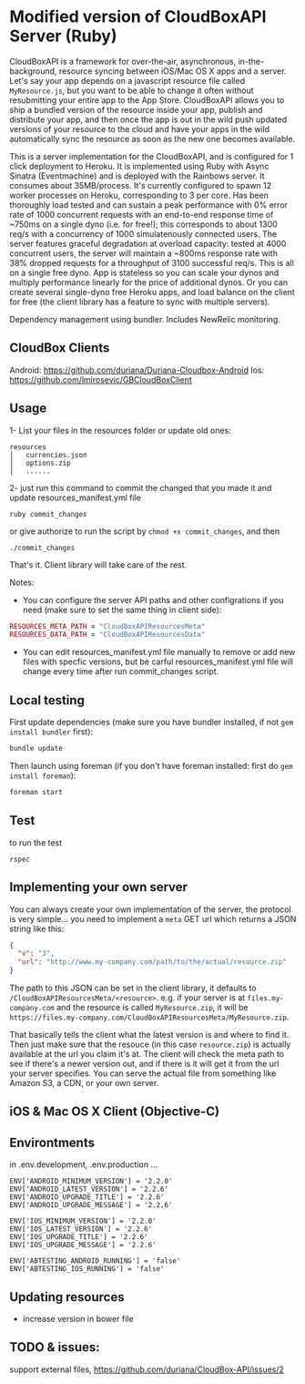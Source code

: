 Modified version of CloudBoxAPI Server (Ruby)
============

CloudBoxAPI is a framework for over-the-air, asynchronous, in-the-background, resource syncing between iOS/Mac OS X apps and a server. Let's say your app depends on a javascript resource file called `MyResource.js`, but you want to be able to change it often without resubmitting your entire app to the App Store. CloudBoxAPI allows you to ship a bundled version of the resource inside your app, publish and distribute your app, and then once the app is out in the wild push updated versions of your resource to the cloud and have your apps in the wild automatically sync the resource as soon as the new one becomes available.

This is a server implementation for the CloudBoxAPI, and is configured for 1 click deployment to Heroku. It is implemented using Ruby with Async Sinatra (Eventmachine) and is deployed with the Rainbows server. It consumes about 35MB/process. It's currently configured to spawn 12 worker processes on Heroku, corresponding to 3 per core. Has been thoroughly load tested and can sustain a peak performance with 0% error rate of 1000 concurrent requests with an end-to-end response time of ~750ms on a single dyno (i.e. for free!); this corresponds to about 1300 req/s with a concurrency of 1000 simulatenously connected users. The server features graceful degradation at overload capacity: tested at 4000 concurrent users, the server will maintain a ~800ms response rate with 38% dropped requests for a throughput of 3100 successful req/s. This is all on a single free dyno. App is stateless so you can scale your dynos and multiply performance linearly for the price of additional dynos. Or you can create several single-dyno free Heroku apps, and load balance on the client for free (the client library has a feature to sync with multiple servers).

Dependency management using bundler.  Includes NewRelic monitoring.

CloudBox Clients
------------
Android: https://github.com/duriana/Duriana-Cloudbox-Android
Ios: https://github.com/lmirosevic/GBCloudBoxClient


Usage
------------

1- List your files in the resources folder or update old ones:

```
resources
│   currencies.json
│   options.zip
│   ......

```

2- just run this command to commit the changed that you made it and update resources_manifest.yml file

```
ruby commit_changes
```

or give authorize to run the script by  ``` chmod +x commit_changes ```, and then

```
./commit_changes

```

That's it. Client library will take care of the rest.

Notes:

- You can configure the server API paths and other configrations if you need (make sure to set the same thing in client side):

```ruby
RESOURCES_META_PATH = "CloudBoxAPIResourcesMeta"
RESOURCES_DATA_PATH = "CloudBoxAPIResourcesData"
```

- You can edit resources_manifest.yml file manually to remove or add new files with specfic versions, but be carful resources_manifest.yml file will change every time after run commit_changes script.

Local testing
------------

First update dependencies (make sure you have bundler installed, if not `gem install bundler` first):

```sh
bundle update
```

Then launch using foreman (if you don't have foreman installed: first do `gem install foreman`):

```sh
foreman start
```

Test
------------
to run the test
```
rspec
```

Implementing your own server
------------

You can always create your own implementation of the server, the protocol is very simple... you need to implement a `meta` GET url which returns a JSON string like this:
```json
{
  "v": "3",
  "url": "http://www.my-company.com/path/to/the/actual/resource.zip"
}
```

The path to this JSON can be set in the client library, it defaults to `/CloudBoxAPIResourcesMeta/<resource>`. e.g. if your server is at `files.my-company.com` and the resource is called `MyResource.zip`, it will be `https://files.my-company.com/CloudBoxAPIResourcesMeta/MyResource.zip`.

That basically tells the client what the latest version is and where to find it. Then just make sure that the resouce (in this case `resource.zip`) is actually available at the url you claim it's at. The client will check the meta path to see if there's a newer version out, and if there is it will get it from the url your server specifies. You can serve the actual file from something like Amazon S3, a CDN, or your own server.

iOS & Mac OS X Client (Objective-C)
------------

Environtments
------------

in .env.development, .env.production ...

	ENV['ANDROID_MINIMUM_VERSION'] = '2.2.0'
	ENV['ANDROID_LATEST_VERSION'] = '2.2.6'
	ENV['ANDROID_UPGRADE_TITLE'] = '2.2.6'
	ENV['ANDROID_UPGRADE_MESSAGE'] = '2.2.6'

	ENV['IOS_MINIMUM_VERSION'] = '2.2.0'
	ENV['IOS_LATEST_VERSION'] = '2.2.6'
	ENV['IOS_UPGRADE_TITLE'] = '2.2.6'
	ENV['IOS_UPGRADE_MESSAGE'] = '2.2.6'

	ENV['ABTESTING_ANDROID_RUNNING'] = 'false'
	ENV['ABTESTING_IOS_RUNNING'] = 'false'

Updating resources
------------
- increase version in bower file


TODO & issues:
------------
support external files, https://github.com/duriana/CloudBox-API/issues/2
